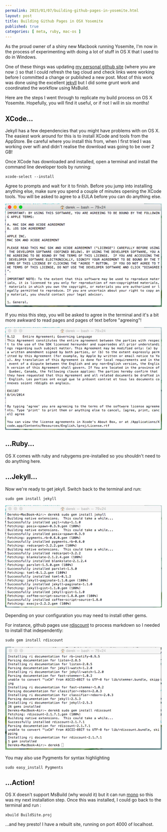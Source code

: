 ```yaml
---
permalink: 2015/01/07/building-github-pages-in-yosemite.html
layout: post
title: Building Github Pages in OSX Yosemite
published: true
categories: [ meta, ruby, mac-os ]
---
```


As the proud owner of a shiny new Macbook running Yosemite, I'm now in the 
process of experimenting with doing a lot of stuff in OS X that I used to 
do in Windows.

One of these things was updating [my personal github site](http://deejaygraham.github.io/)
(where you are now :) so that I could refresh the tag cloud and check links 
were working before I committed a change or published a new post. Most of this 
work was done using the excellent [jekyll](http://jekyllrb.com/) but I did 
some grunt work and coordinated the workflow using MsBuild.

Here are the steps I went through to replicate my build process on OS X Yosemite. Hopefully,
you will find it useful, or if not I will in six months! 

## XCode...

Jekyll has a few dependencies that you might have problems with on OS X. 
The easiest work around for this is to install XCode and tools from the AppStore. 
Be careful where you install this from, when I first tried I was working over wifi 
and didn't realise the download was going to be over 2 GB!

Once XCode has downloaded and installed, open a terminal and install the command 
line developer tools by running:

	
	xcode-select --install
	
	
Agree to prompts and wait for it to finish. Before you jump into installing anything else,
make sure you spend a couple of minutes opening the XCode tools. You will be asked to 
agree to a EULA before you can do anything else. 

<img src="/img/posts/build-github-pages-yosemite/xcode-agreement.webp" class="u-max-full-width" alt="the agreement" />

If you miss this step, you will be asked to agree in the terminal and it's a 
bit more awkward to read pages and pages of text before "agreeing"!

<img src="/img/posts/build-github-pages-yosemite/xcode-agreement-agree.webp" class="u-max-full-width" alt="agreeing to the agreement" />

## ...Ruby...

OS X comes with ruby and rubygems pre-installed so you shouldn't need to do 
anything here.


## ...Jekyll...

Now we're ready to get jekyll. Switch back to the terminal and run:

	
	sudo gem install jekyll 
	
	
<img src="/img/posts/build-github-pages-yosemite/jekyll.webp" class="u-max-full-width" alt="installing jekyll" />

Depending on your configuration you may need to install other gems. 

For instance, github pages use [rdiscount](https://github.com/davidfstr/rdiscount) 
to process markdown so I needed to install that independently:

	
	sudo gem install rdiscount
	

<img src="/img/posts/build-github-pages-yosemite/rdiscount.webp" class="u-max-full-width" alt="installing rdiscount" />

You may also use Pygments for syntax highlighting

	
	sudo easy_install Pygments
	
	
## ...Action!

OS X doesn't support MsBuild (why would it) but it can run [mono](http://www.mono-project.com/) 
so this was my next installation step. Once this was installed, I could go back 
to the terminal and run :

		
	xbuild BuildSite.proj
			

...and hey presto! I have a rebuilt site, running on port 4000 of localhost.



